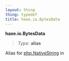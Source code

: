 ```yaml
---
layout: thing
thing: typedef
title: haxe.io.BytesData
---
```

**haxe.io.BytesData**



> *Type:* **alias**

Alias for <a href="../../php/NativeString.html" class="type">php.NativeString</a> in 





